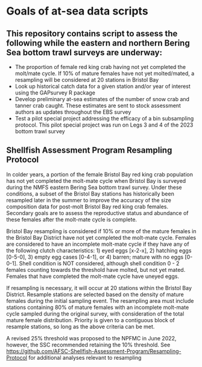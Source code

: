 # Goals of at-sea data scripts

## This repository contains script to assess the following while the eastern and northern Bering Sea bottom trawl surveys are underway: 
- The proportion of female red king crab having not yet completed the molt/mate cycle. If 10% of mature females have not yet molted/mated, a resampling will be considered at 20 stations in Bristol Bay
- Look up historical catch data for a given station and/or year of interest using the GAPsurvey R package
- Develop preliminary at-sea estimates of the number of snow crab and tanner crab caught. These estimates are sent to stock assessment authors as updates throughout the EBS survey
- Test a pilot special project addressing the efficacy of a bin subsampling protocol. This pilot special project was run on Legs 3 and 4 of the 2023 bottom trawl survey 

## Shellfish Assessment Program Resampling Protocol
In colder years, a portion of the female Bristol Bay red king crab population has not yet completed the molt-mate cycle when Bristol Bay is surveyed during the NMFS eastern Bering Sea bottom trawl survey.  Under these conditions, a subset of the Bristol Bay stations has historically been resampled later in the summer to improve the accuracy of the size composition data for post-molt Bristol Bay red king crab females. Secondary goals are to assess the reproductive status and abundance of these females after the molt-mate cycle is complete. 

Bristol Bay resampling is considered if 10% or more of the mature females in the Bristol Bay District have not yet completed the molt-mate cycle.  Females are considered to have an incomplete molt-mate cycle if they have any of the following clutch characteristics: 1) eyed eggs [x-2-x], 2) hatching eggs [0-5-0], 3) empty egg cases [0-4-1], or 4) barren; mature with no eggs [0-0-1].  Shell condition is NOT considered, although shell condition 0 - 2 females counting towards the threshold have molted, but not yet mated. Females that have completed the molt-mate cycle have uneyed eggs. 

If resampling is necessary, it will occur at 20 stations within the Bristol Bay District.  Resample stations are selected based on the density of mature females during the initial sampling event.  The resampling area must include stations containing 80% of mature females with an incomplete molt-mate cycle sampled during the original survey, with consideration of the total mature female distribution.  Priority is given to a contiguous block of resample stations, so long as the above criteria can be met.

A revised 25% threshold was proposed to the NPFMC in June 2022, however, the SSC recommended retaining the 10% threshold. See https://github.com/AFSC-Shellfish-Assessment-Program/Resampling-Protocol for additional analyses relevant to resampling 

